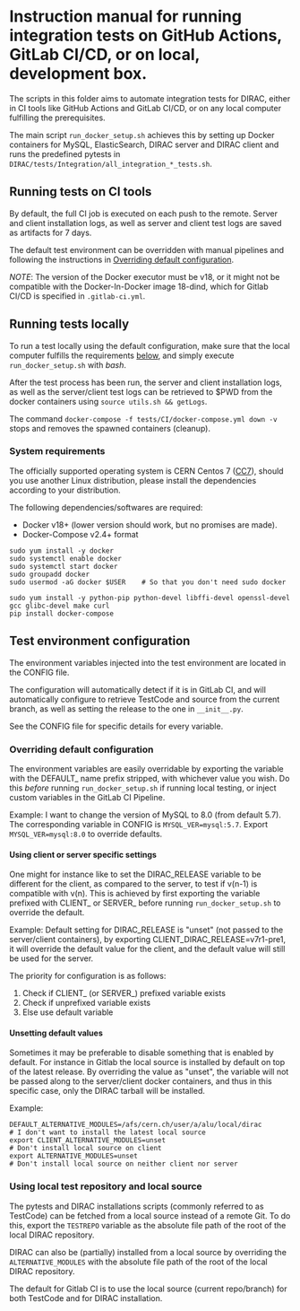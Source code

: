 # Instruction manual for running integration tests on GitHub Actions, GitLab CI/CD, or on local, development box.

The scripts in this folder aims to automate integration tests for DIRAC, either in CI tools like GitHub Actions and GitLab CI/CD, or on any local computer fulfilling the prerequisites.

The main script `run_docker_setup.sh` achieves this by setting up Docker containers for MySQL, ElasticSearch, DIRAC server and DIRAC client and runs the predefined pytests in `DIRAC/tests/Integration/all_integration_*_tests.sh`.


## Running tests on CI tools

By default, the full CI job is executed on each push to the remote. Server and client installation logs, as well as server and client test logs are saved as artifacts for 7 days.

The default test environment can be overridden with manual pipelines and following the instructions in [Overriding default configuration](#overriding-default-configuration).

*NOTE*: The version of the Docker executor must be v18, or it might not be compatible with the Docker-In-Docker image 18-dind, which for Gitlab CI/CD is specified in `.gitlab-ci.yml`.

## Running tests locally
To run a test locally using the default configuration, make sure that the local computer fulfills the requirements [below](#system-requirements), and simply execute `run_docker_setup.sh` with *bash*.

After the test process has been run, the server and client installation logs, as well as the server/client test logs can be retrieved to $PWD from the docker containers using `source utils.sh && getLogs`.

The command `docker-compose -f tests/CI/docker-compose.yml down -v` stops and removes the spawned containers (cleanup).

### System requirements

The officially supported operating system is CERN Centos 7 ([CC7](http://linux.web.cern.ch/linux/centos7/)), should you use another Linux distribution, please install the dependencies according to your distribution.

The following dependencies/softwares are required:
* Docker v18+ (lower version should work, but no promises are made).
* Docker-Compose v2.4+ format

```
sudo yum install -y docker
sudo systemctl enable docker
sudo systemctl start docker
sudo groupadd docker
sudo usermod -aG docker $USER    # So that you don't need sudo docker

sudo yum install -y python-pip python-devel libffi-devel openssl-devel gcc glibc-devel make curl
pip install docker-compose
```

## Test environment configuration

The environment variables injected into the test environment are located in the CONFIG file.

The configuration will automatically detect if it is in GitLab CI, and will automatically configure to retrieve TestCode and source from the current branch, as well as setting the release to the one in `__init__.py`.

See the CONFIG file for specific details for every variable.

### Overriding default configuration

The environment variables are easily overridable by exporting the variable with the DEFAULT_ name prefix stripped, with whichever value you wish. Do this _before_ running `run_docker_setup.sh` if running local testing, or inject custom variables in the GitLab CI Pipeline.

Example:
I want to change the version of MySQL to 8.0 (from default 5.7). The corresponding variable in CONFIG is `MYSQL_VER=mysql:5.7`. Export `MYSQL_VER=mysql:8.0` to override defaults.

#### Using client or server specific settings

One might for instance like to set the DIRAC_RELEASE variable to be different for the client, as compared to the server, to test if v(n-1) is compatible with v(n). This is achieved by first exporting the variable prefixed with CLIENT_ or SERVER_ before running `run_docker_setup.sh` to override the default.

Example:
Default setting for DIRAC_RELEASE is "unset" (not passed to the server/client containers), by exporting CLIENT_DIRAC_RELEASE=v7r1-pre1, it will override the default value for the client, and the default value will still be used for the server.

The priority for configuration is as follows:
1. Check if CLIENT_ (or SERVER_) prefixed variable exists
2. Check if unprefixed variable exists
3. Else use default variable

#### Unsetting default values

Sometimes it may be preferable to disable something that is enabled by default. For instance in Gitlab the local source is installed by default on top of the latest release. By overriding the value as "unset", the variable will not be passed along to the server/client docker containers, and thus in this specific case, only the DIRAC tarball will be installed.

Example:

``` shell
DEFAULT_ALTERNATIVE_MODULES=/afs/cern.ch/user/a/alu/local/dirac
# I don't want to install the latest local source
export CLIENT_ALTERNATIVE_MODULES=unset
# Don't install local source on client
export ALTERNATIVE_MODULES=unset
# Don't install local source on neither client nor server
```


### Using local test repository and local source

The pytests and DIRAC installations scripts (commonly referred to as TestCode) can be fetched from a local source instead of a remote Git.
To do this, export the `TESTREPO` variable as the absolute file path of the root of the local DIRAC repository.

DIRAC can also be (partially) installed from a local source by overriding the `ALTERNATIVE_MODULES` with the absolute file path of the root of the local DIRAC repository.

The default for Gitlab CI is to use the local source (current repo/branch) for both TestCode and for DIRAC installation.

